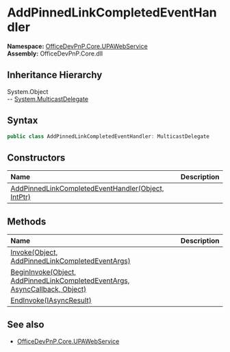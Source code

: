 # AddPinnedLinkCompletedEventHandler
  

**Namespace:** [OfficeDevPnP.Core.UPAWebService](OfficeDevPnP.Core.UPAWebService.md)  
**Assembly:** OfficeDevPnP.Core.dll  
## Inheritance Hierarchy
System.Object  
-- [System.MulticastDelegate](System.MulticastDelegate.md)
## Syntax
```C#
public class AddPinnedLinkCompletedEventHandler: MulticastDelegate
```
## Constructors
|**Name**|**Description**|
|:-----|:-----|
| [AddPinnedLinkCompletedEventHandler(Object, IntPtr)](OfficeDevPnP.Core.UPAWebService.AddPinnedLinkCompletedEventHandler.Constructor1details.md) | 
## Methods
|**Name**|**Description**|
|:-----|:-----|
| [Invoke(Object, AddPinnedLinkCompletedEventArgs)](OfficeDevPnP.Core.UPAWebService.AddPinnedLinkCompletedEventHandler.InvokeObjectAddPinnedLinkCompletedEventArgs.md) | 
| [BeginInvoke(Object, AddPinnedLinkCompletedEventArgs, AsyncCallback, Object)](OfficeDevPnP.Core.UPAWebService.AddPinnedLinkCompletedEventHandler.BeginInvokeObjectAddPinnedLinkCompletedEventArgsAsyncCallbackObject.md) | 
| [EndInvoke(IAsyncResult)](OfficeDevPnP.Core.UPAWebService.AddPinnedLinkCompletedEventHandler.EndInvokeIAsyncResult.md) | 
## See also
- [OfficeDevPnP.Core.UPAWebService](OfficeDevPnP.Core.UPAWebService.md)

